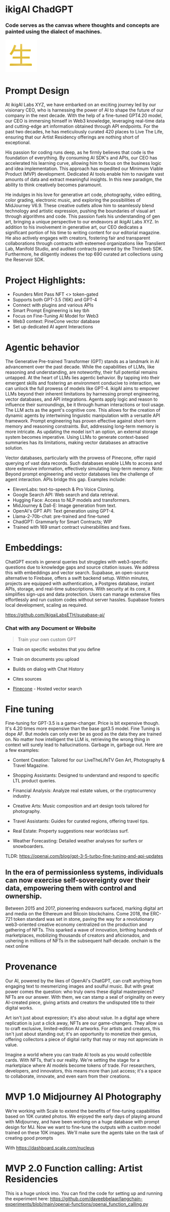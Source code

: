 # ikigAI ChadGPT

### Code serves as the canvas where thoughts and concepts are painted using the dialect of machines.

<p align="left">
    <a href="https://livethelife.tv" target="_blank"><img src="public/other/apple-touch-icon.png" alt="IkigaiLabsXYZ" width="100" /></a>
</p>

# Prompt Design

At ikigAI Labs XYZ, we have embarked on an exciting journey led by our visionary CEO, who is harnessing the power of AI to shape the future of our company in the next decade. With the help of a fine-tuned GPT4.20 model, our CEO is immersing himself in Web3 knowledge, leveraging real-time data and cutting-edge art information obtained through API endpoints. For the past two decades, he has meticulously curated 420 places to Live The Life, ensuring that our Artist Residency offerings are nothing short of exceptional. 

His passion for coding runs deep, as he firmly believes that code is the foundation of everything. By consuming AI SDK's and APIs, our CEO has accelerated his learning curve, allowing him to focus on the business logic and idea implementation. This approach has expedited our Minimum Viable Product (MVP) development. Dedicated AI tools enable him to navigate vast amounts of data and extract meaningful insights. In this new paradigm, the ability to think creatively becomes paramount.

He indulges in his love for generative art code, photography, video editing, color grading, electronic music, and exploring the possibilities of MidJourney V6.9. These creative outlets allow him to seamlessly blend technology and artistic expression, pushing the boundaries of visual art through algorithms and code. This passion fuels his understanding of gen art, bringing a unique perspective to our endeavors at ikigAI Labs XYZ. In addition to his involvement in generative art, our CEO dedicates a significant portion of his time to writing content for our editorial magazine. He also actively engages with creators, fostering fair and transparent collaborations through contracts with esteemed organizations like Translient Lab, Manifold Studio, and audited contracts powered by the Thirdweb SDK. Furthermore, he diligently indexes the top 690 curated art collections using the Reservoir SDK. 

# Project Highlights:

- Founders Mint Pass NFT <> token-gated
- Supports both GPT-3.5 (16K) and GPT-4
- Connect with plugins and various APIs
- Smart Prompt Engineering is key tbh
- Focus on Fine-Tuning AI Model for Web3
- Web3 context: PineCone vector database 
- Set up dedicated AI agent Interactions

# Agentic behavior

The Generative Pre-trained Transformer (GPT) stands as a landmark in AI advancement over the past decade. While the capabilities of LLMs, like reasoning and understanding, are noteworthy, their full potential remains untapped. At the heart of LLMs lies agentic behavior. By tapping into their emergent skills and fostering an environment conducive to interaction, we can unlock the full prowess of models like GPT-4. ikigAI aims to empower LLMs beyond their inherent limitations by harnessing prompt engineering, vector databases, and API integrations. Agents apply logic and reason to influence their surroundings, be it through human interactions or tool usage. The LLM acts as the agent's cognitive core. This allows for the creation of dynamic agents by intertwining linguistic manipulation with a versatile API framework. Prompt engineering has proven effective against short-term memory and reasoning constraints. But, addressing long-term memory is more intricate. As updating the model isn't an option, an external storage system becomes imperative. Using LLMs to generate context-based summaries has its limitations, making vector databases an attractive solution.

Vector databases, particularly with the prowess of Pinecone, offer rapid querying of vast data records. Such databases enable LLMs to access and store extensive information, effectively simulating long-term memory. Note: Beyond prompt engineering and vector databases lies the challenge of agent interaction. APIs bridge this gap. Examples include:

- ElevenLabs: text-to-speech & Pro Voice Cloning.
- Google Search API: Web search and data retrieval.
- Hugging Face: Access to NLP models and transformers.
- MidJourney & Dall-E: Image generation from text.
- OpenAI's GPT API: Text generation using GPT-4.
- Llama-2-70b-chat: pre-trained and fine-tuned
- ChadGPT: Grammarly for Smart Contracts; WIP
- Trained with 169 smart contract vulnerabilities and fixes.

# Embeddings:

ChatGPT excels in general queries but struggles with web3-specific questions due to knowledge gaps and source citation issues. We address this with embeddings and vector search. Supabase, an open-source alternative to Firebase, offers a swift backend setup. Within minutes, projects are equipped with authentication, a Postgres database, instant APIs, storage, and real-time subscriptions. With security at its core, it simplifies sign-ups and data protection. Users can manage extensive files effortlessly and run custom codes without server hassles. Supabase fosters local development, scaling as required.

https://github.com/IkigaiLabsETH/supabase-ai/

### Chat with any Document or Website
> Train your own custom GPT

- Train on specific websites that you define
- Train on documents you upload
- Builds on dialog with Chat History 
- Cites sources

- [Pinecone](https://www.pinecone.io) - Hosted vector search


# Fine tuning

Fine-tuning for GPT-3.5 is a game-changer. Price is bit expensive though. It's 4.20 times more expensive than the base gpt3.5 model. Fine Tuning is dope AF. But models can only ever be as good as the data they are trained on. No matter how intelligent the LLM is, retrieving the wrong thing in context will surely lead to hallucinations. Garbage in, garbage out. Here are a few examples:

- Content Creation: 
Tailored for our LiveTheLifeTV Gen Art, Photography & Travel Magazine.

- Shopping Assistants: 
Designed to understand and respond to specific LTL product queries.

- Financial Analysis: 
Analyze real estate values, or the cryptocurrency industry.

- Creative Arts: 
Music composition and art design tools tailored for photography.

- Travel Assistants: 
Guides for curated regions, offering travel tips.

- Real Estate: 
Property suggestions near worldclass surf.

- Weather Forecasting: 
Detailed weather analyses for surfers or snowboarders.

TLDR: https://openai.com/blog/gpt-3-5-turbo-fine-tuning-and-api-updates

## In the era of permissionless systems, individuals can now exercise self-sovereignty over their data, empowering them with control and ownership. 

Between 2015 and 2017, pioneering endeavors surfaced, marking digital art and media on the Ethereum and Bitcoin blockchains. Come 2018, the ERC-721 token standard was set in stone, paving the way for a revolutionary web3-oriented creative economy centralized on the production and gathering of NFTs. This sparked a wave of innovation, birthing hundreds of marketplaces, mobilizing thousands of creators and aficionados, and ushering in millions of NFTs in the subsequent half-decade. onchain is the next online

# Provenance 

Our AI, powered by the likes of OpenAI's ChatGPT, can craft anything from engaging text to mesmerizing images and soulful music. But with great power comes the question: who truly owns these digital masterpieces? NFTs are our answer. With them, we can stamp a seal of originality on every AI-created piece, giving artists and creators the undisputed title to their digital works.

Art isn't just about expression; it's also about value. In a digital age where replication is just a click away, NFTs are our game-changers. They allow us to craft exclusive, limited-edition AI artworks. For artists and creators, this isn't just about standing out; it's an opportunity to monetize their genius, offering collectors a piece of digital rarity that may or may not appreciate in value.

Imagine a world where you can trade AI tools as you would collectible cards. With NFTs, that's our reality. We're setting the stage for a marketplace where AI models become tokens of trade. For researchers, developers, and innovators, this means more than just access; it's a space to collaborate, innovate, and even earn from their creations.

# MVP 1.0 Midjourney AI Photography

We’re working with Scale to extend the benefits of fine-tuning capabilities based on 10K curated photos. We enjoyed the early days of playing around with Midjourney, and have been working on a huge database with prompt design for MJ. Now we want to fine-tune the outputs with a custom model trained on these 10K images. We'll make sure the agents take on the task of creating good prompts

With https://dashboard.scale.com/nucleus

# MVP 2.0 Function calling: Artist Residencies

This is a huge unlock imo. You can find the code for setting up and running the experiment here: https://github.com/daveebbelaar/langchain-experiments/blob/main/openai-functions/openai_function_calling.py
